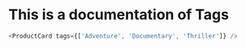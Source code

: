 # This is a documentation of Tags

```js
<ProductCard tags={['Adventure', 'Documentary', 'Thriller']} />
```
